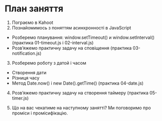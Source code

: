 # План заняття

1. Пограємо в Kahoot
2. Познайомимось з поняттям асинхронності в JavaScript
- Розберемо планування: window.setTimeout() и window.setInterval() (практика 01-timeout.js і 02-interval.js)
- Розв’яжемо практичну задачу на сповіщення (практика 03-notification.js)

3. Розберемо роботу з датой і часом
- Створення дати
- Різниця часу
- Метод Date.now() і new Date().getTime() (практика 04-date.js)
4. Розв’яжемо практичну задачу на створення таймеру (практика 05-timer.js) 

5. Що на вас чекатиме на наступному занятті? Ми поговоримо про проміси і промісифікацію.

